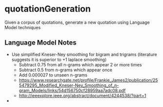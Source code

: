 # quotationGeneration
Given a corpus of quotations, generate a new quotation using Language Model techniques

## Language Model Notes
* Use simplified Kneser-Ney smoothing for bigram and trigrams (literature suggests it is superior to +1 laplace smoothing)
  * Subtract 0.75 from all n-grams which appear 2 or more times
  * Subtract 0.5 from n-grams which appear once 
  * Add 0.000027 to unseen n-grams
  * https://www.researchgate.net/profile/Frankie_James2/publication/255479295_Modified_Kneser-Ney_Smoothing_of_n-gram_Models/links/54d156750cf28959aa7adc08.pdf
  * http://ieeexplore.ieee.org/abstract/document/4244538/?part=1
* 
